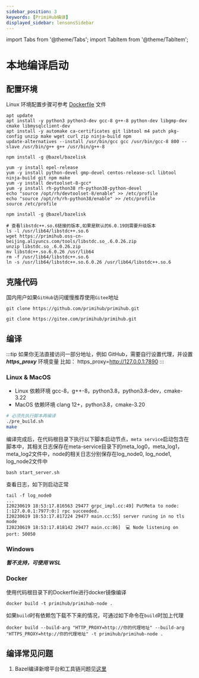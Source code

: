 ```yaml
---
sidebar_position: 3
keywords: [PrimiHub编译]
displayed_sidebar: lensonsSidebar
---
```


import Tabs from '@theme/Tabs';
import TabItem from '@theme/TabItem';

# 本地编译启动

## 配置环境

Linux 环境配置步骤可参考 [Dockerfile](https://github.com/primihub/primihub/blob/develop/Dockerfile) 文件

<Tabs>
<TabItem value="Ubuntu 20.04">

```shell
apt update
apt install -y python3 python3-dev gcc-8 g++-8 python-dev libgmp-dev cmake libmysqlclient-dev
apt install -y automake ca-certificates git libtool m4 patch pkg-config unzip make wget curl zip ninja-build npm
update-alternatives --install /usr/bin/gcc gcc /usr/bin/gcc-8 800 --slave /usr/bin/g++ g++ /usr/bin/g++-8

npm install -g @bazel/bazelisk
```
</TabItem>
<TabItem value="CentOS 7">

```shell
yum -y install epel-release
yum -y install python-devel gmp-devel centos-release-scl libtool ninja-build git npm make
yum -y install devtoolset-8-gcc*
yum -y install rh-python38 rh-python38-python-devel
echo "source /opt/rh/devtoolset-8/enable" >> /etc/profile
echo "source /opt/rh/rh-python38/enable" >> /etc/profile
source /etc/profile

npm install -g @bazel/bazelisk

# 查看libstdc++.so.6链接的版本,如果是默认的6.0.19则需要升级版本
ls -l /usr/lib64/libstdc++.so.6
wget https://primihub.oss-cn-beijing.aliyuncs.com/tools/libstdc.so_.6.0.26.zip
unzip libstdc.so_.6.0.26.zip
mv libstdc++.so.6.0.26 /usr/lib64
rm -f /usr/lib64/libstdc++.so.6
ln -s /usr/lib64/libstdc++.so.6.0.26 /usr/lib64/libstdc++.so.6
```
</TabItem>
</Tabs>


## 克隆代码

国内用户如果`GitHub`访问缓慢推荐使用`Gitee`地址

<Tabs>
<TabItem value="Github">

```shell
git clone https://github.com/primihub/primihub.git
```
</TabItem>
<TabItem value="Gitee">

```shell
git clone https://gitee.com/primihub/primihub.git
```
</TabItem>
</Tabs>

## 编译

:::tip 如果你无法直接访问一部分地址，例如 GitHub，需要自行设置代理，并设置***https_proxy*** 环境变量
比如： https_proxy=<http://127.0.0.1:7890>
:::

<Tabs>
<TabItem value="Linux & MacOS">

### Linux & MacOS

* Linux 依赖环境 gcc-8，g++-8，python3.8，python3.8-dev，cmake-3.22
* MacOS 依赖环境 clang 12+，python3.8，cmake-3.20

```bash
# 必须先执行脚本再编译
./pre_build.sh
make
```

编译完成后，在代码根目录下执行以下脚本启动节点，`meta service`启动包含在脚本中，其相关日志保存在meta-service目录下的meta_log0，meta_log1，meta_log2文件中，node的相关日志分别保存在log_node0, log_node1, log_node2文件中

```shell
bash start_server.sh
```

查看日志，如下则启动正常

```shell
tail -f log_node0
...
I20230619 18:53:17.816563 29477 grpc_impl.cc:49] PutMeta to node: [:127.0.0.1:7977:0:] rpc succeeded.
I20230619 18:53:17.817224 29477 main.cc:55] server runing in no tls mode
I20230619 18:53:17.818142 29477 main.cc:86]  💻 Node listening on port: 50050
```
</TabItem>
<TabItem value="Windows">

### Windows
***暂不支持，可使用 WSL***

</TabItem>
<TabItem value="Docker">

### Docker
使用代码根目录下的Dockerfile进行docker镜像编译

```shell
docker build -t primihub/primihub-node .
```

如果`build`时有依赖包下载不下来的情况，可通过如下命令在`build`时加上代理

```shell
docker build --build-arg "HTTP_PROXY=http://你的代理地址" --build-arg "HTTPS_PROXY=http://你的代理地址" -t primihub/primihub-node .
```

</TabItem>
</Tabs>

## 编译常见问题

 1. Bazel编译新增平台和工具链问题见[这里](https://docs.bazel.build/versions/5.0.0/platforms-intro.html)
